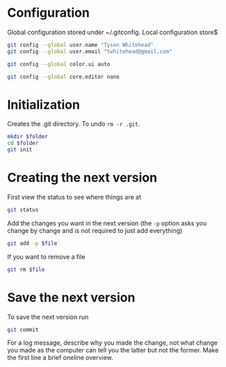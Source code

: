 # Configuration 

Global configuration stored under ~/.gitconfig. Local configuration store$ 

```bash 
git config --global user.name "Tyson Whitehead"   
git config --global user.email "twhitehead@gmail.com" 
```
```bash
git config --global color.ui auto
```
```bash 
git config --global core.editor nano
```

# Initialization 

Creates the .git directory. To undo `rm -r .git`. 

```bash 
mkdir $folder
cd $folder
git init
```
# Creating the next version

First view the status to see where things are at

```bash
git status
```

Add the changes you want in the next version (the `-p` option asks you 
change by change and is not required to just add everything)

```bash
git add -p $file
```

If you want to remove a file

```bash
git rm $file
```

# Save the next version

To save the next version run

```bash
git commit
```

For a log message, describe why you made the change, not what change you 
made as the computer can tell you the latter but not the former. Make 
the first line a brief oneline overview.
